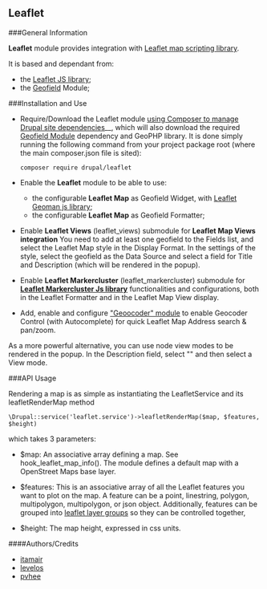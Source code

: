 ## Leaflet

###General Information

**Leaflet** module provides integration with
[Leaflet map scripting library](http://leafletjs.com).

It is based and dependant from:
- the [Leaflet JS library](http://leafletjs.com);
- the [Geofield](https://www.drupal.org/project/geofield) Module;

###Installation and Use

- Require/Download the Leaflet module
[using Composer to manage Drupal site dependencies](https://www.drupal.org/docs/develop/using-composer/using-composer-to-manage-drupal-site-dependencies)__,
which will also download the required
[Geofield Module](https://www.drupal.org/project/geofield)
dependency and GeoPHP library.
It is done simply running the following command from your project package root
(where the main composer.json file is sited):

    `composer require drupal/leaflet`

- Enable the **Leaflet** module to be able to use:
    - the configurable **Leaflet Map** as Geofield Widget, with [Leaflet Geoman js library](https://geoman.io/leaflet-geoman);
    - the configurable **Leaflet Map** as Geofield Formatter;

- Enable **Leaflet Views** (leaflet_views) submodule for **Leaflet Map Views
integration**
You need to add at least one geofield to the Fields list, and select the Leaflet
Map style in the Display Format.
In the settings of the style, select the geofield as the Data Source and select
a field for Title and Description (which will be rendered in the popup).

- Enable **Leaflet Markercluster** (leaflet_markercluster) submodule for
[__Leaflet Markercluster Js library__](https://github.com/Leaflet/Leaflet.markercluster) functionalities and configurations, both
in the Leaflet Formatter and in the Leaflet Map View display.

- Add, enable and configure ["Geoocoder" module](https://www.drupal.org/project/geocoder) to enable Geocoder Control
 (with Autocomplete) for quick Leaflet Map Address search & pan/zoom.

As a more powerful alternative, you can use node view modes to be rendered in
the popup. In the Description field, select "<entire node>" and then select a
View mode.

###API Usage

Rendering a map is as simple as instantiating the LeafletService and its
leafletRenderMap method

    \Drupal::service('leaflet.service')->leafletRenderMap($map, $features, $height)

which takes 3 parameters:

* $map:
An associative array defining a map. See hook_leaflet_map_info(). The module
defines a default map with a OpenStreet Maps base layer.

* $features:
This is an associative array of all the Leaflet features you
want to plot on the map. A feature can be a point, linestring, polygon,
multipolygon, multipolygon, or json object. Additionally, features can be
grouped into [leaflet layer groups](http://leafletjs.com/reference-1.3.0.html#layergroup)
so they can be controlled together,

* $height:
The map height, expressed in css units.

####Authors/Credits

* [itamair](https://www.drupal.org/u/itamair)
* [levelos](http://drupal.org/user/54135)
* [pvhee](http://drupal.org/user/108811)
